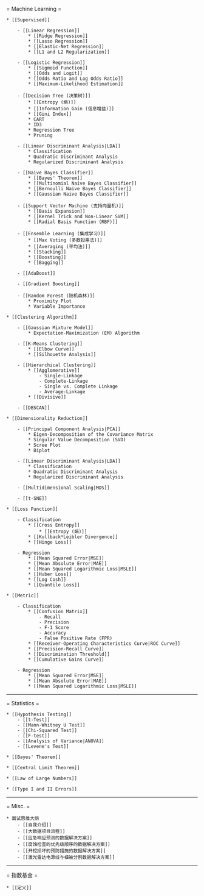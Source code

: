 = Machine Learning =

    * [[Supervised]]

        - [[Linear Regression]]
            * [[Ridge Regression]]
            * [[Lasso Regression]]
            * [[Elastic-Net Regression]]
            * [[L1 and L2 Regularization]]

        - [[Logistic Regression]]
            * [[Sigmoid Function]]
            * [[Odds and Logit]]
            * [[Odds Ratio and Log Odds Ratio]]
            * [[Maximum-Likelihood Estimation]]

        - [[Decision Tree (决策树)]]
            * [[Entropy (熵)]]
            * [[Information Gain (信息增益)]]
            * [[Gini Index]]
            * CART
            * ID3
            * Regression Tree
            * Pruning

        - [[Linear Discriminant Analysis|LDA]]
            * Classification
            * Quadratic Discriminant Analysis
            * Regularized Discriminant Analysis

        - [[Naive Bayes Classifier]]
            * [[Bayes' Theorem]]
            * [[Multinomial Naive Bayes Classifier]]
            * [[Bernoulli Naive Bayes Classifier]]
            * [[Gaussian Naive Bayes Classifier]]

        - [[Support Vector Machine (支持向量机)]]
            * [[Basis Expansion]]
            * [[Kernel Trick and Non-Linear SVM]]
            * [[Radial Basis Function (RBF)]]

        - [[Ensemble Learning (集成学习)]]
            * [[Max Voting (多数投票法)]]
            * [[Averaging (平均法)]]
            * [[Stacking]]
            * [[Boosting]]
            * [[Bagging]]

        - [[AdaBoost]]

        - [[Gradient Boosting]]

        - [[Random Forest (随机森林)]]
            * Proximity Plot
            * Variable Importance

    * [[Clustering Algorithm]]

        - [[Gaussian Mixture Model]]
            * Expectation-Maximization (EM) Algorithm

        - [[K-Means Clustering]]
            * [[Elbow Curve]]
            * [[Silhouette Analysis]]

        - [[Hierarchical Clustering]]
            * [[Agglomerative]]
                - Single-Linkage
                - Complete-Linkage
                - Single vs. Complete Linkage
                - Average-Linkage
            * [[Divisive]]

        - [[DBSCAN]]

    * [[Dimensionality Reduction]]

        - [[Principal Component Analysis|PCA]]
            * Eigen-Decomposition of the Covariance Matrix
            * Singular Value Decomposition (SVD)
            * Scree Plot
            * Biplot

        - [[Linear Discriminant Analysis|LDA]]
            * Classification
            * Quadratic Discriminant Analysis
            * Regularized Discriminant Analysis

        - [[Multidimensional Scaling|MDS]]

        - [[t-SNE]]

    * [[Loss Function]]

        - Classification 
            * [[Cross Entropy]]
                * [[Entropy (熵)]]
            * [[Kullback*Leibler Divergence]]
            * [[Hinge Loss]]

        - Regression
            * [[Mean Squared Error|MSE]]
            * [[Mean Absolute Error|MAE]]
            * [[Mean Squared Logarithmic Loss|MSLE]]
            * [[Huber Loss]]
            * [[Log Cosh]]
            * [[Quantile Loss]]

    * [[Metric]]

        - Classification
            * [[Confusion Matrix]]
                - Recall
                - Precision
                - F-1 Score
                - Accuracy
                - False Positive Rate (FPR)
            * [[Receiver-Operating Characteristics Curve|ROC Curve]]
            * [[Precision-Recall Curve]]
            * [[Discrimination Threshold]]
            * [[Cumulative Gains Curve]]

        - Regression
            * [[Mean Squared Error|MSE]]
            * [[Mean Absolute Error|MAE]]
            * [[Mean Squared Logarithmic Loss|MSLE]]

----

= Statistics =

    * [[Hypothesis Testing]]
        - [[t-Test]]
        - [[Mann-Whitney U Test]]
        - [[Chi-Squared Test]]
        - [[F-test]]
        - [[Analysis of Variance|ANOVA]]
        - [[Levene's Test]]

    * [[Bayes' Theorem]]

    * [[Central Limit Theorem]]

    * [[Law of Large Numbers]]

    * [[Type I and II Errors]]

----

= Misc. =

    * 面试思维大纲
        - [[自我介绍]]
        - [[大数据项目流程]]
        - [[应急响应预测的数据解决方案]]
        - [[腐蚀检查的优先级顺序的数据解决方案]]
        - [[开挖损坏的预防措施的数据解决方案]]
        - [[激光雷达电源线与植被分割数据解决方案]]

----

= 指数基金 =

    * [[定义]]
